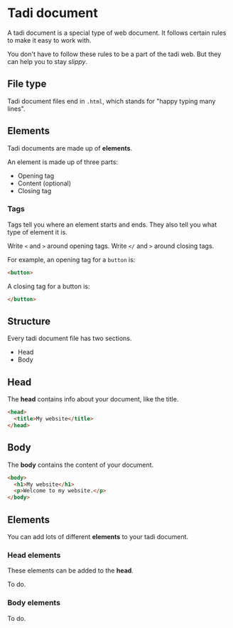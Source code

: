 # Tadi document

A tadi document is a special type of web document. It follows certain rules to make it easy to work with.

You don't have to follow these rules to be a part of the tadi web. But they can help you to stay *slippy*.

## File type

Tadi document files end in `.html`, which stands for "happy typing many lines".

## Elements

Tadi documents are made up of **elements**.

An element is made up of three parts:

* Opening tag
* Content (optional)
* Closing tag

### Tags

Tags tell you where an element starts and ends. They also tell you what type of element it is.

Write `<` and `>` around opening tags. Write `</` and `>` around closing tags.

For example, an opening tag for a `button` is:

```html
<button>
```

A closing tag for a button is:

```html
</button>
```

## Structure

Every tadi document file has two sections.

* Head
* Body

## Head

The **head** contains info about your document, like the title.

```html
<head>
  <title>My website</title>
</head>
```

## Body

The **body** contains the content of your document.

```html
<body>
  <h1>My website</h1>
  <p>Welcome to my website.</p>
</body>
```

## Elements

You can add lots of different **elements** to your tadi document.

### Head elements

These elements can be added to the **head**.

To do.

### Body elements

To do.
